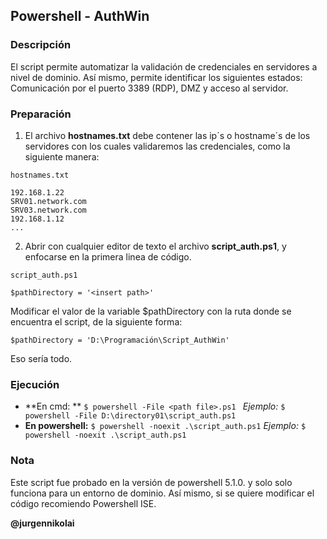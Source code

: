 ## Powershell - AuthWin
### Descripción

El script permite automatizar la validación de credenciales en servidores a nivel de dominio. Así mismo, permite identificar los siguientes estados: Comunicación por el puerto 3389 (RDP), DMZ y acceso al servidor.

### Preparación

1. El archivo **hostnames.txt** debe contener las ip´s o hostname´s de los servidores con los cuales validaremos las credenciales, como la siguiente manera: 

`hostnames.txt` 

	192.168.1.22
	SRV01.network.com
	SRV03.network.com
	192.168.1.12
	...

2. Abrir con cualquier editor de texto el archivo **script_auth.ps1**, y enfocarse en la primera linea de código.

`script_auth.ps1` 

	$pathDirectory = '<insert path>'

Modificar el valor de la variable $pathDirectory con la ruta donde se encuentra el script, de la siguiente forma: 

	$pathDirectory = 'D:\Programación\Script_AuthWin'

Eso sería todo.

### Ejecución

* **En cmd: **
 `$ powershell -File <path file>.ps1 `
*Ejemplo:*
 `$ powershell -File D:\directory01\script_auth.ps1`
* **En powershell:** 
`$ powershell -noexit .\script_auth.ps1`
*Ejemplo:*
 `$ powershell -noexit .\script_auth.ps1`


### Nota

Este script fue probado en la versión de powershell 5.1.0. y solo solo funciona para un entorno de dominio. Así mismo, si se quiere modificar el código recomiendo Powershell ISE.

**@jurgennikolai**